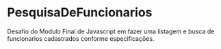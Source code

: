 # PesquisaDeFuncionarios
Desafio do Modulo Final de Javascript em fazer uma listagem e busca de funcionarios cadastrados conforme especificações.
